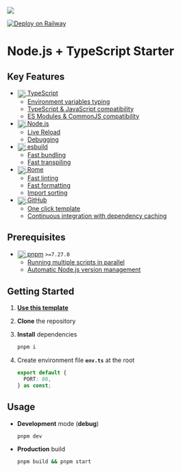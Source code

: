 ![](../../actions/workflows/ci.yml/badge.svg)

[![Deploy on Railway](https://railway.app/button.svg)](https://railway.app/template/8AWlL5?referralCode=bonus)

# Node.js + TypeScript Starter

## Key Features

- [<img src="https://user-images.githubusercontent.com/17180392/211619716-8630ae1a-e5ea-424f-87a6-f3188edae821.svg" height=19.2 align=center /> TypeScript](https://www.typescriptlang.org/)
  - [Environment variables typing](dev.ts)
  - [TypeScript & JavaScript compatibility](https://www.typescriptlang.org/tsconfig#allowJs)
  - [ES Modules & CommonJS compatibility](https://esbuild.github.io/api/#format-commonjs)
- [<img src="https://user-images.githubusercontent.com/124377191/228204788-98a151c8-fc70-4dac-a966-4be6513aafc6.png" height=19.2 align=center /> Node.js](https://nodejs.org/)
  - [Live Reload](https://nodejs.org/en/blog/release/v18.11.0)
  - [Debugging](https://nodejs.org/en/docs/guides/debugging-getting-started)
- [<img src="https://user-images.githubusercontent.com/124377191/228203400-d65b9566-d92e-48b1-9b46-9aa95c05fb21.svg" height=19.2 align=center /> esbuild](https://esbuild.github.io/)
  - [Fast bundling](https://esbuild.github.io/faq/#benchmark-details)
  - [Fast transpiling](https://esbuild.github.io/faq/#benchmark-details)
- [<img src="https://user-images.githubusercontent.com/124377191/228203064-cf898651-9439-45cb-888c-689ca3b41def.svg" height=19.2 align=center /> Rome](https://rome.tools/)
  - [Fast linting](https://github.com/rome/tools/blob/main/benchmark/README.md#linting)
  - [Fast formatting](https://github.com/rome/tools/blob/main/benchmark/README.md#formatting)
  - [Import sorting](https://rome.tools/blog/2022/12/06/rome11/#import-sorting-experimental)
- [<img src="https://user-images.githubusercontent.com/124377191/228447757-78408c15-e914-4fb3-9135-f1ff45ee3fce.svg" height=19.2 align=center /> GitHub](https://github.com)
  - [One click template](https://github.com/dayblox/node-ts/generate)
  - [Continuous integration with dependency caching](.github/workflows/ci.yml)

## Prerequisites

- [<img src="https://user-images.githubusercontent.com/124377191/228203877-9975d517-140a-491d-80f5-9cca049143a6.svg" height=19.2 align=center /> pnpm](https://pnpm.io/installation) `>=7.27.0`
  - [Running multiple scripts in parallel](https://pnpm.io/cli/run#running-multiple-scripts)
  - [Automatic Node.js version management](https://pnpm.io/npmrc#use-node-version)

## Getting Started

1.  **[Use this template](https://github.com/dayblox/node-ts/generate)**

2.  **Clone** the repository

3.  **Install** dependencies

    ```sh
    pnpm i
    ```

4.  Create environment file **`env.ts`** at the root

    ```ts
    export default {
      PORT: 80,
    } as const;
    ```

## Usage

- **Development** mode (**debug**)

  ```sh
  pnpm dev
  ```

- **Production** build

  ```sh
  pnpm build && pnpm start
  ```
